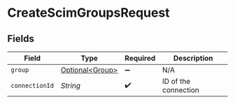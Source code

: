 # CreateScimGroupsRequest


## Fields

| Field                                            | Type                                             | Required                                         | Description                                      |
| ------------------------------------------------ | ------------------------------------------------ | ------------------------------------------------ | ------------------------------------------------ |
| `group`                                          | [Optional\<Group>](../../models/shared/Group.md) | :heavy_minus_sign:                               | N/A                                              |
| `connectionId`                                   | *String*                                         | :heavy_check_mark:                               | ID of the connection                             |